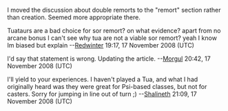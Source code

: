 I moved the discussion about double remorts to the "remort" section
rather than creation. Seemed more appropriate there.

Tuataurs are a bad choice for sor remort? on what evidence? apart from
no arcane bonus I can't see why tua are not a viable sor remort? yeah I
know Im biased but explain --[Redwinter](User:Redwinter "wikilink")
19:17, 17 November 2008 (UTC)

I'd say that statement is wrong. Updating the article.
--[Morgul](User:Morgul "wikilink") 20:42, 17 November 2008 (UTC)

I'll yield to your experiences. I haven't played a Tua, and what I had
originally heard was they were great for Psi-based classes, but not for
casters. Sorry for jumping in line out of turn ;)
--[Shalineth](User:Shalineth "wikilink") 21:09, 17 November 2008 (UTC)
